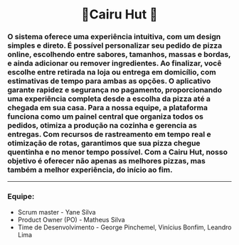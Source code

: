 <h1 align="center"> 🍕Cairu Hut 🍕</h1>


### O sistema oferece uma experiência intuitiva, com um design simples e direto. É possível personalizar seu pedido de pizza online, escolhendo entre sabores, tamanhos, massas e bordas, e ainda adicionar ou remover ingredientes. Ao finalizar, você escolhe entre retirada na loja ou entrega em domicílio, com estimativas de tempo para ambas as opções. O aplicativo garante rapidez e segurança no pagamento, proporcionando uma experiência completa desde a escolha da pizza até a chegada em sua casa. Para a nossa equipe, a plataforma funciona como um painel central que organiza todos os pedidos, otimiza a produção na cozinha e gerencia as entregas. Com recursos de rastreamento em tempo real e otimização de rotas, garantimos que sua pizza chegue quentinha e no menor tempo possível. Com a Cairu Hut, nosso objetivo é oferecer não apenas as melhores pizzas, mas também a melhor experiência, do início ao fim.

---

### Equipe: 
- Scrum master - Yane Silva
- Product Owner (PO) - Matheus Silva
- Time de Desenvolvimento - George Pinchemel, Vinícius Bonfim, Leandro Lima
